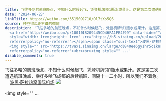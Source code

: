 ```yaml
---
title: 飞往多哈的航班晚点，不知什么时候起飞，凭登机牌领1瓶水或果汁。这是第二次遭遇航班晚点，幸好多哈飞成都的后续航班，间隔十一二小时，所以我们不着急。 波黑·...
date: '2024-06-28'
linkTitle: https://weibo.com/3515092710/Ol7tXs5Q6
source: 种豆得瓜谢不谦的微博
description: '飞往多哈的航班晚点，不知什么时候起飞，凭登机牌领1瓶水或果汁。这是第二次遭遇航班晚点，幸好多哈飞成都的后续航班，间隔十一二小时，所以我们不着急。
  <a href="http://weibo.com/p/100101B209445CD46FA1FE4699" data-hide=""><span class="url-icon"><img
  style="width: 1rem;height: 1rem" src="https://h5.sinaimg.cn/upload/2015/09/25/3/timeline_card_small_location_default.png"
  referrerpolicy="no-referrer"></span><span class="surl-text">波黑·萨拉热窝国际机场</span></a>
  <img style="" src="https://tvax1.sinaimg.cn/large/d1840ee6gy1hr5c1knrsbj22bc334npf.jpg"
  referrerpolicy="no-referrer"><br><br><img style="" ...'
disable_comments: true
---
```

飞往多哈的航班晚点，不知什么时候起飞，凭登机牌领1瓶水或果汁。这是第二次遭遇航班晚点，幸好多哈飞成都的后续航班，间隔十一二小时，所以我们不着急。 <a href="http://weibo.com/p/100101B209445CD46FA1FE4699" data-hide=""><span class="url-icon"><img style="width: 1rem;height: 1rem" src="https://h5.sinaimg.cn/upload/2015/09/25/3/timeline_card_small_location_default.png" referrerpolicy="no-referrer"></span><span class="surl-text">波黑·萨拉热窝国际机场</span></a> <img style="" src="https://tvax1.sinaimg.cn/large/d1840ee6gy1hr5c1knrsbj22bc334npf.jpg" referrerpolicy="no-referrer"><br><br><img style="" ...